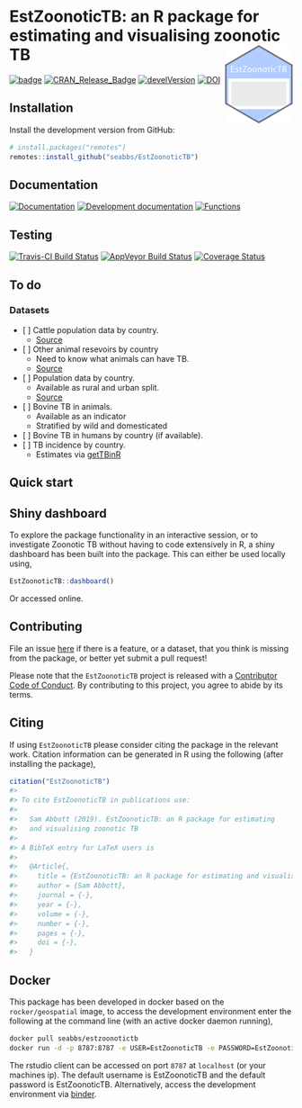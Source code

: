 
# EstZoonoticTB: an R package for estimating and visualising zoonotic TB <img src="man/figures/logo.png" align="right" alt="" width="120" />

[![badge](https://img.shields.io/badge/Launch-EstZoonoticTB-blue.svg)](https://mybinder.org/v2/gh/seabbs/EstZoonoticTB/master?urlpath=rstudio)
[![CRAN\_Release\_Badge](http://www.r-pkg.org/badges/version-ago/EstZoonoticTB)](https://CRAN.R-project.org/package=EstZoonoticTB)
[![develVersion](https://img.shields.io/badge/devel%20version-0.1.0-blue.svg?style=flat)](https://github.com/seabbs/EstZoonoticTB)
[![DOI](https://zenodo.org/badge/112591837.svg)](https://zenodo.org/badge/latestdoi/112591837)

## Installation

Install the development version from GitHub:

``` r
# install.packages("remotes")
remotes::install_github("seabbs/EstZoonoticTB")
```

## Documentation

[![Documentation](https://img.shields.io/badge/Documentation-release-lightgrey.svg?style=flat)](https://www.samabbott.co.uk/EstZoonoticTB/)
[![Development
documentation](https://img.shields.io/badge/Documentation-development-lightblue.svg?style=flat)](https://www.samabbott.co.uk/EstZoonoticTB/dev)
[![Functions](https://img.shields.io/badge/Documentation-functions-orange.svg?style=flat)](https://www.samabbott.co.uk/EstZoonoticTB/reference/index.html)

## Testing

[![Travis-CI Build
Status](https://travis-ci.org/seabbs/EstZoonoticTB.svg?branch=master)](https://travis-ci.org/seabbs/EstZoonoticTB)
[![AppVeyor Build
Status](https://ci.appveyor.com/api/projects/status/github/seabbs/EstZoonoticTB?branch=master&svg=true)](https://ci.appveyor.com/project/seabbs/EstZoonoticTB)
[![Coverage
Status](https://img.shields.io/codecov/c/github/seabbs/EstZoonoticTB/master.svg)](https://codecov.io/github/seabbs/EstZoonoticTB?branch=master)

## To do

### Datasets

  - \[ \] Cattle population data by country.
      - [Source](http://www.fao.org/faostat/en/#search/Cattle)
  - \[ \] Other animal resevoirs by country
      - Need to know what animals can have TB.
      - [Source](http://www.fao.org/faostat/en/?#data/QA)
  - \[ \] Population data by country.
      - Available as rural and urban split.
      - [Source](http://www.fao.org/faostat/en/#search/Cattle)
  - \[ \] Bovine TB in animals.
      - Available as an indicator
      - Stratified by wild and domesticated
  - \[ \] Bovine TB in humans by country (if available).
  - \[ \] TB incidence by country.
      - Estimates via [getTBinR](https://github.com/seabbs/getTBinR)

## Quick start

## Shiny dashboard

To explore the package functionality in an interactive session, or to
investigate Zoonotic TB without having to code extensively in R, a shiny
dashboard has been built into the package. This can either be used
locally using,

``` r
EstZoonoticTB::dashboard()
```

Or accessed online.

## Contributing

File an issue [here](https://github.com/seabbs/EstZoonoticTB/issues) if
there is a feature, or a dataset, that you think is missing from the
package, or better yet submit a pull request\!

Please note that the `EstZoonoticTB` project is released with a
[Contributor Code of
Conduct](https://github.com/seabbs/EstZoonoticTB/blob/master/.github/CODE_OF_CONDUCT.md).
By contributing to this project, you agree to abide by its terms.

## Citing

If using `EstZoonoticTB` please consider citing the package in the
relevant work. Citation information can be generated in R using the
following (after installing the package),

``` r
citation("EstZoonoticTB")
#> 
#> To cite EstZoonoticTB in publications use:
#> 
#>   Sam Abbott (2019). EstZoonoticTB: an R package for estimating
#>   and visualising zoonotic TB
#> 
#> A BibTeX entry for LaTeX users is
#> 
#>   @Article{,
#>     title = {EstZoonoticTB: an R package for estimating and visualising zoonotic TB},
#>     author = {Sam Abbott},
#>     journal = {-},
#>     year = {-},
#>     volume = {-},
#>     number = {-},
#>     pages = {-},
#>     doi = {-},
#>   }
```

## Docker

This package has been developed in docker based on the
`rocker/geospatial` image, to access the development environment enter
the following at the command line (with an active docker daemon
running),

``` bash
docker pull seabbs/estzoonotictb
docker run -d -p 8787:8787 -e USER=EstZoonoticTB -e PASSWORD=EstZoonoticTB --name EstZoonoticTB seabbs/estzoonotictb
```

The rstudio client can be accessed on port `8787` at `localhost` (or
your machines ip). The default username is EstZoonoticTB and the default
password is EstZoonoticTB. Alternatively, access the development
environment via
[binder](https://mybinder.org/v2/gh/seabbs/EstZoonoticTB/master?urlpath=rstudio).
